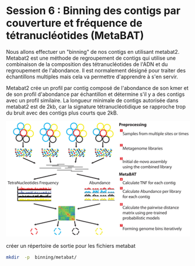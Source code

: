 # Session 6 : Binning des contigs par couverture et fréquence de tétranucléotides (MetaBAT)

Nous allons effectuer un "binning" de nos contigs en utilisant metabat2. Metabat2 est une méthode de regroupement de contigs qui utilise une combinaison de la composition des tétranucléotides de l'ADN et du regroupement de l'abondance. Il est normalement désigné pour traiter des échantillons multiples mais cela va permettre d'apprendre à s'en servir.

Metabat2 crée un profil par contig composé de l'abondance de son kmer et de son profil d'abondance par échantillon et détermine s'il y a des contigs avec un profil similaire. La longueur minimale de contigs autorisée dans metabat2 est de 2kb, car la signature tétranucléotidique se rapproche trop du bruit avec des contigs plus courts que 2kB.

![metabat](docs/images/metabat.jpeg)

créer un répertoire de sortie pour les fichiers metabat

```sh
mkdir  -p  binning/metabat/
```

